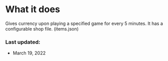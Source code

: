 # What it does
Gives currency upon playing a specified game for every 5 minutes.
It has a configurable shop file. (items.json)

### Last updated:
- March 19, 2022
